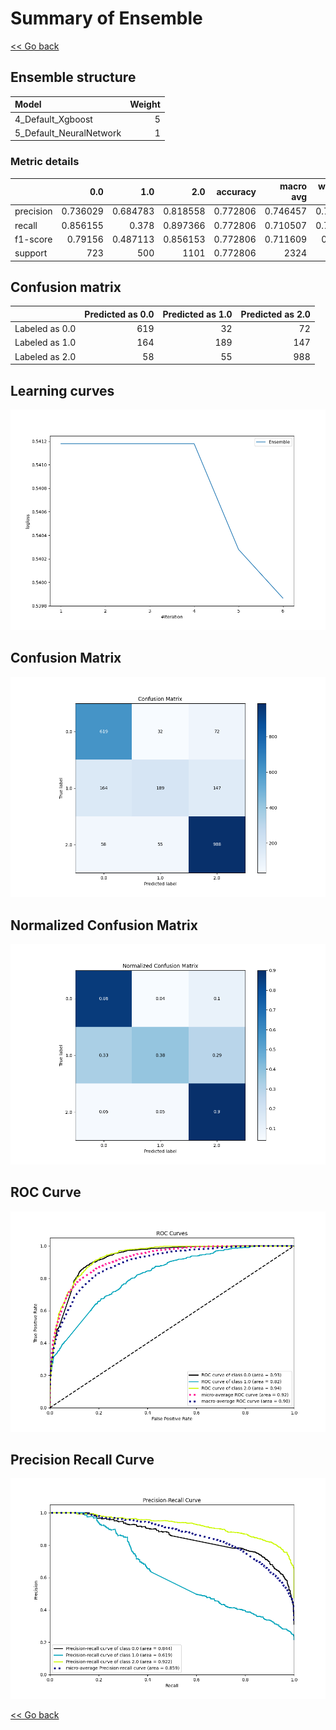 # Summary of Ensemble

[<< Go back](../README.md)


## Ensemble structure
| Model                   |   Weight |
|:------------------------|---------:|
| 4_Default_Xgboost       |        5 |
| 5_Default_NeuralNetwork |        1 |

### Metric details
|           |        0.0 |        1.0 |         2.0 |   accuracy |   macro avg |   weighted avg |   logloss |
|:----------|-----------:|-----------:|------------:|-----------:|------------:|---------------:|----------:|
| precision |   0.736029 |   0.684783 |    0.818558 |   0.772806 |    0.746457 |       0.764102 |  0.539865 |
| recall    |   0.856155 |   0.378    |    0.897366 |   0.772806 |    0.710507 |       0.772806 |  0.539865 |
| f1-score  |   0.79156  |   0.487113 |    0.856153 |   0.772806 |    0.711609 |       0.75666  |  0.539865 |
| support   | 723        | 500        | 1101        |   0.772806 | 2324        |    2324        |  0.539865 |


## Confusion matrix
|                |   Predicted as 0.0 |   Predicted as 1.0 |   Predicted as 2.0 |
|:---------------|-------------------:|-------------------:|-------------------:|
| Labeled as 0.0 |                619 |                 32 |                 72 |
| Labeled as 1.0 |                164 |                189 |                147 |
| Labeled as 2.0 |                 58 |                 55 |                988 |

## Learning curves
![Learning curves](learning_curves.png)
## Confusion Matrix

![Confusion Matrix](confusion_matrix.png)


## Normalized Confusion Matrix

![Normalized Confusion Matrix](confusion_matrix_normalized.png)


## ROC Curve

![ROC Curve](roc_curve.png)


## Precision Recall Curve

![Precision Recall Curve](precision_recall_curve.png)



[<< Go back](../README.md)

